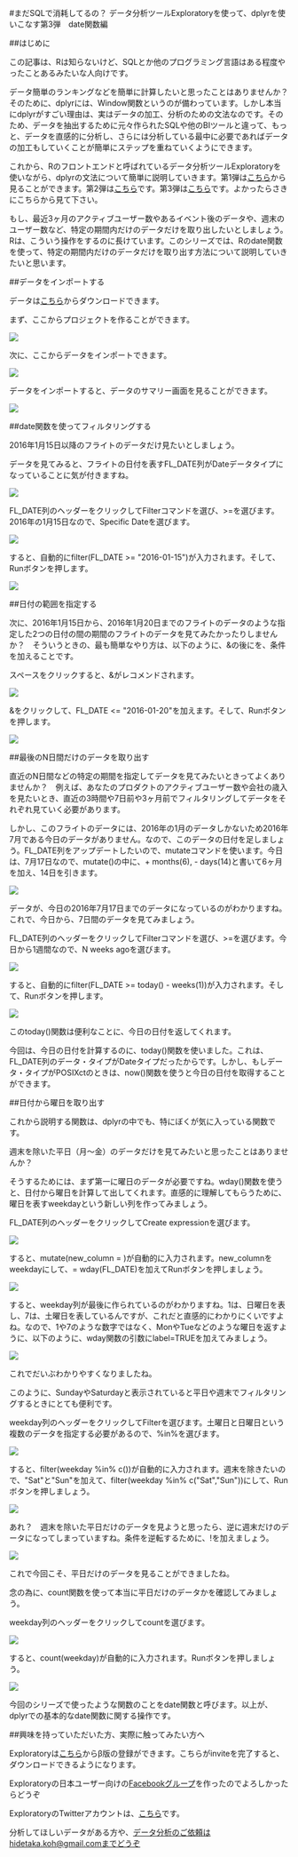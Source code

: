 #まだSQLで消耗してるの？ データ分析ツールExploratoryを使って、dplyrを使いこなす第3弾　date関数編

##はじめに

この記事は、Rは知らないけど、SQLとか他のプログラミング言語はある程度やったことあるみたいな人向けです。

データ簡単のランキングなどを簡単に計算したいと思ったことはありませんか？　そのために、dplyrには、Window関数というのが備わっています。しかし本当にdplyrがすごい理由は、実はデータの加工、分析のための文法なのです。そのため、データを抽出するために元々作られたSQLや他のBIツールと違って、もっと、データを直感的に分析し、さらには分析している最中に必要であればデータの加工もしていくことが簡単にステップを重ねていくようにできます。

これから、Rのフロントエンドと呼ばれているデータ分析ツールExploratoryを使いながら、dplyrの文法について簡単に説明していきます。第1弾は[こちら](http://qiita.com/21-Hidetaka-Ko/items/117caea621562f05ffe1)から見ることができます。第2弾は[こちら](http://qiita.com/21-Hidetaka-Ko/items/bc7766e730a60ebf4561)です。第3弾は[こちら](http://qiita.com/21-Hidetaka-Ko/items/fb9fe00ce982f240829a)です。よかったらさきにこちらから見て下さい。

もし、最近3ヶ月のアクティブユーザー数やあるイベント後のデータや、週末のユーザー数など、特定の期間内だけのデータだけを取り出したいとしましょう。
Rは、こういう操作をするのに長けています。このシリーズでは、Rのdate関数を使って、特定の期間内だけのデータだけを取り出す方法について説明していきたいと思います。

##データをインポートする

データは[こちら](https://www.dropbox.com/s/x2g3qgo28syxhcl/airline_delay_2016_01.csv?dl=0
)からダウンロードできます。

まず、ここからプロジェクトを作ることができます。

![](images/create-project.png)

次に、ここからデータをインポートできます。

![](images/flight-import.png)

データをインポートすると、データのサマリー画面を見ることができます。

![](images/flight-dplyer.png)

##date関数を使ってフィルタリングする

2016年1月15日以降のフライトのデータだけ見たいとしましょう。

データを見てみると、フライトの日付を表すFL_DATE列がDateデータタイプになっていることに気が付きますね。

![](images/fl_date_date.png)

FL_DATE列のヘッダーをクリックしてFilterコマンドを選び、>=を選びます。2016年の1月15日なので、Specific Dateを選びます。

![](images/fl_date_specific.png)

すると、自動的にfilter(FL_DATE >= "2016-01-15")が入力されます。そして、Runボタンを押します。

![](images/fl_date_2016.png)


##日付の範囲を指定する


次に、2016年1月15日から、2016年1月20日までのフライトのデータのような指定した2つの日付の間の期間のフライトのデータを見てみたかったりしませんか？　そういうときの、最も簡単なやり方は、以下のように、&の後にを、条件を加えることです。

スペースをクリックすると、&がレコメンドされます。

![](images/fl_date_and.png)

&をクリックして、FL_DATE <= "2016-01-20"を加えます。そして、Runボタンを押します。

![](images/fl-date-and-20.png)


##最後のN日間だけのデータを取り出す

直近のN日間などの特定の期間を指定してデータを見てみたいときってよくありませんか？　例えば、あなたのプロダクトのアクティブユーザー数や会社の歳入を見たいとき、直近の3時間や7日前や3ヶ月前でフィルタリングしてデータをそれぞれ見ていく必要があります。

しかし、このフライトのデータには、2016年の1月のデータしかないため2016年7月である今日のデータがありません。なので、このデータの日付を足しましょう。FL_DATE列をアップデートしたいので、mutateコマンドを使います。今日は、7月17日なので、mutate()の中に、+ months(6), - days(14)と書いて6ヶ月を加え、14日を引きます。

![](images/fl_date_days(2).png)

データが、今日の2016年7月17日までのデータになっているのがわかりますね。これで、今日から、7日間のデータを見てみましょう。

FL_DATE列のヘッダーをクリックしてFilterコマンドを選び、>=を選びます。今日から1週間なので、N weeks agoを選びます。

![](images/n-weeks-ago-mutate.png)

すると、自動的にfilter(FL_DATE >= today() - weeks(1))が入力されます。そして、Runボタンを押します。

![](images/aweeks-ago-n.png)

このtoday()関数は便利なことに、今日の日付を返してくれます。


今回は、今日の日付を計算するのに、today()関数を使いました。これは、FL_DATE列のデータ・タイプがDateタイプだったからです。しかし、もしデータ・タイプがPOSIXctのときは、now()関数を使うと今日の日付を取得することができます。


##日付から曜日を取り出す

これから説明する関数は、dplyrの中でも、特にぼくが気に入っている関数です。

週末を除いた平日（月〜金）のデータだけを見てみたいと思ったことはありませんか？

そうするためには、まず第一に曜日のデータが必要ですね。wday()関数を使うと、日付から曜日を計算して出してくれます。直感的に理解してもらうために、曜日を表すweekdayという新しい列を作ってみましょう。

FL_DATE列のヘッダーをクリックしてCreate expressionを選びます。

![](images/fl_date_create_expre.png)

すると、mutate(new_column = )が自動的に入力されます。new_columnをweekdayにして、= wday(FL_DATE)を加えてRunボタンを押しましょう。

![](images/weekday-mutate-e.png)

すると、weekday列が最後に作られているのがわかりますね。1は、日曜日を表し、7は、土曜日を表しているんですが、これだと直感的にわかりにくいですよね。なので、1や7のような数字ではなく、MonやTueなどのような曜日を返すように、以下のように、wday関数の引数にlabel=TRUEを加えてみましょう。

![](images/weekday-label.png)


これでだいぶわかりやすくなりましたね。

このように、SundayやSaturdayと表示されていると平日や週末でフィルタリングするときにとても便利です。

weekday列のヘッダーをクリックしてFilterを選びます。土曜日と日曜日という複数のデータを指定する必要があるので、%in%を選びます。

![](images/weekday-%in%.png)

すると、filter(weekday %in% c())が自動的に入力されます。週末を除きたいので、"Sat"と"Sun"を加えて、filter(weekday %in% c("Sat","Sun"))にして、Runボタンを押しましょう。

![](images/weekday-sun-stu.png)

あれ？　週末を除いた平日だけのデータを見ようと思ったら、逆に週末だけのデータになってしまっていますね。条件を逆転するために、!を加えましょう。

![](images/weekday-withoutweekend.png)

これで今回こそ、平日だけのデータを見ることができましたね。

念の為に、count関数を使って本当に平日だけのデータかを確認してみましょう。

weekday列のヘッダーをクリックしてcountを選びます。

![](images/weekday-column-header.png)

すると、count(weekday)が自動的に入力されます。Runボタンを押しましょう。

![](images/weekday-count.png)


今回のシリーズで使ったような関数のことをdate関数と呼びます。以上が、dplyrでの基本的なdate関数に関する操作です。

##興味を持っていただいた方、実際に触ってみたい方へ

Exploratoryは[こちら](https://exploratory.io/
)からβ版の登録ができます。こちらがinviteを完了すると、ダウンロードできるようになります。

Exploratoryの日本ユーザー向けの[Facebookグループ](https://www.facebook.com/groups/1087437647994959/members/
)を作ったのでよろしかったらどうぞ

ExploratoryのTwitterアカウントは、[こちら](https://twitter.com/ExploratoryData
)です。

分析してほしいデータがある方や、データ分析のご依頼はhidetaka.koh@gmail.comまでどうぞ
